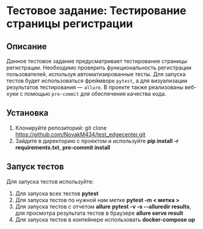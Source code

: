 # Тестовое задание: Тестирование страницы регистрации

## Описание

Данное тестовое задание предусматривает тестирование страницы регистрации. Необходимо проверить функциональность регистрации пользователей, используя автоматизированные тесты. Для запуска тестов будет использоваться фреймворк `pytest`, а для визуализации результатов тестирования — `allure`. В проекте также реализованы веб-хуки с помощью `pre-commit` для обеспечения качества кода.

## Установка

1. Клонируйте репозиторий:
   git clone https://github.com/NovakM434/test_edgecenter.git
2. Зайдите в директорию с проектом и используйте **pip install -r requirements.txt**, **pre-commit install**


## Запуск тестов
Для запуска тестов используйте: 
1. Для запуска всех тестов **pytest** 
2. Для запуска тестов по нужной нам метке **pytest -m < метка >**
3. Для запуска тестов с отчетом **allure** **pytest -v -s --alluredir results**, для просмотра результата тестов в браузере **allure serve result**
4. Для запуска тестов в контейнере использовать **docker-compose up**

